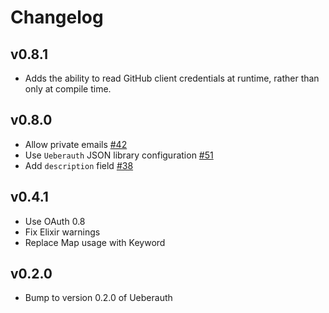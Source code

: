 # Changelog

## v0.8.1

* Adds the ability to read GitHub client credentials at runtime, rather than only at compile time.

## v0.8.0

* Allow private emails [#42](https://github.com/ueberauth/ueberauth_github/pull/42)
* Use `Ueberauth` JSON library configuration [#51](https://github.com/ueberauth/ueberauth_github/pull/51)
* Add `description` field [#38](https://github.com/ueberauth/ueberauth_github/pull/38)

## v0.4.1

* Use OAuth 0.8
* Fix Elixir warnings
* Replace Map usage with Keyword

## v0.2.0

* Bump to version 0.2.0 of Ueberauth
